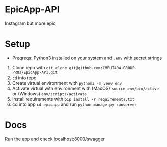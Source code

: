 # EpicApp-API

Instagram but more epic

# Setup

- Preqreqs: Python3 installed on your system and `.env` with secret strings

1. Clone repo with `git clone git@github.com:CMPUT404-GROUP-PROJ/EpicApp-API.git`
2. `cd` into repo
3. Create virtual environment with `python3 -m venv env`
4. Activate virtual with environment with (MacOS) `source env/bin/active` or (Windows) `env/scripts/activate`
5. install requirements with `pip install -r requirements.txt`
6. cd into app `cd epicapp` and run `python manage.py runserver`

# Docs

Run the app and check localhost:8000/swagger
